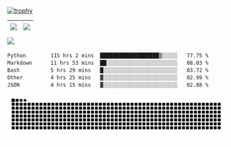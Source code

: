 [![trophy](https://github-profile-trophy.vercel.app/?username=ocss884&column=7)](https://github.com/ocss884)

| <img align="center" src="https://github-readme-stats.vercel.app/api?username=ocss884&show_icons=true&hide_border=true" /> | <img align="center" src="https://github-readme-streak-stats.herokuapp.com?user=ocss884&hide_border=true&date_format=M%20j%5B%2C%20Y%5D&ring=7EDDCF&fire=7EDDCF" /> |
| ------------------------------------------------------------ | ------------------------------------------------------------ |

![](https://komarev.com/ghpvc/?username=ocss884&color=brightgreen)

<!--START_SECTION:waka-->

```txt
Python        115 hrs 2 mins  ███████████████████▒░░░░░   77.75 %
Markdown      11 hrs 53 mins  ██░░░░░░░░░░░░░░░░░░░░░░░   08.03 %
Bash          5 hrs 29 mins   █░░░░░░░░░░░░░░░░░░░░░░░░   03.72 %
Other         4 hrs 25 mins   ▓░░░░░░░░░░░░░░░░░░░░░░░░   02.99 %
JSON          4 hrs 15 mins   ▓░░░░░░░░░░░░░░░░░░░░░░░░   02.88 %
```

<!--END_SECTION:waka-->

<p align="center">
   <img src="https://github.com/ocss884/ocss884/blob/output/github-snake.svg" alt="snake">
</p>
